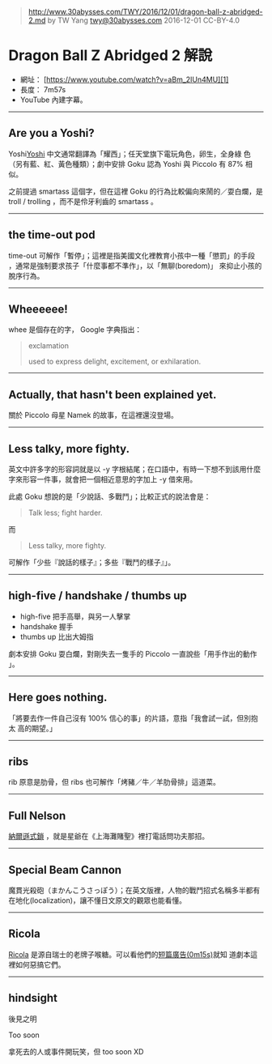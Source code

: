 ﻿> http://www.30abysses.com/TWY/2016/12/01/dragon-ball-z-abridged-2.md
> by TW Yang <twy@30abysses.com> 2016-12-01 CC-BY-4.0

# Dragon Ball Z Abridged 2  解說

* 網址： [https://www.youtube.com/watch?v=aBm_2IUn4MU][1]
* 長度： 7m57s
* YouTube 內建字幕。

[1]: https://www.youtube.com/watch?v=aBm_2IUn4MU


---
## Are you a Yoshi?

Yoshi[Yoshi][2] 中文通常翻譯為「耀西」；任天堂旗下電玩角色，卵生，全身綠
色（另有藍、紅、黃色種類）；劇中安排 Goku 認為 Yoshi  與 Piccolo  有 87%
相似。

[2]: https://en.wikipedia.org/wiki/Yoshi_(video_game)

之前提過 smartass 這個字，但在這裡 Goku 的行為比較偏向來鬧的／耍白爛，是
troll / trolling  ，而不是伶牙利齒的 smartass 。


---
## the time-out pod

time-out  可解作「暫停」；這裡是指美國文化裡教育小孩中一種「懲罰」的手段
，通常是強制要求孩子「什麼事都不準作」，以「無聊(boredom)」 來抑止小孩的
脫序行為。


---
## Wheeeeee!

whee  是個存在的字， Google 字典指出：

> exclamation
>
> used to express delight, excitement, or exhilaration.


---
## Actually, that hasn't been explained yet.

關於 Piccolo  母星 Namek  的故事，在這裡還沒登場。


---
## Less talky, more fighty.

英文中許多字的形容詞就是以 -y 字根結尾；在口語中，有時一下想不到該用什麼
字來形容一件事，就會把一個相近意思的字加上 -y 借來用。

此處 Goku 想說的是「少說話、多戰鬥」；比較正式的說法會是：

> Talk less; fight harder.

而

> Less talky, more fighty.

可解作「少些『說話的樣子』；多些『戰鬥的樣子』」。


---
## high-five / handshake / thumbs up

* high-five 把手高舉，與另一人擊掌
* handshake 握手
* thumbs up 比出大姆指

劇本安排 Goku 耍白爛，對剛失去一隻手的 Piccolo  一直說些「用手作出的動作
」。


---
## Here goes nothing.

「將要去作一件自己沒有 100% 信心的事」的片語，意指「我會試一試，但別抱太
高的期望。」


---
## ribs

rib 原意是肋骨，但 ribs 也可解作「烤豬／牛／羊肋骨排」這道菜。


---
## Full Nelson

[納爾遜式鎖][3] ，就是星爺在《上海灘賭聖》裡打電話問功夫那招。

[3]: https://en.wikipedia.org/wiki/Nelson_hold


---
## Special Beam Cannon

魔貫光殺砲（まかんこうさっぽう）；在英文版裡，人物的戰鬥招式名稱多半都有
在地化(localization)，讓不懂日文原文的觀眾也能看懂。


---
## Ricola

[Ricola][4] 是源自瑞士的老牌子喉糖。可以看他們的[短篇廣告(0m15s)][5]就知
道劇本這裡如何惡搞它們。

[4]: https://en.wikipedia.org/wiki/Ricola
[5]: https://www.youtube.com/watch?v=Z-1ik3S6Ct4


---
## hindsight

後見之明


Too soon

拿死去的人或事件開玩笑，但 too soon XD
